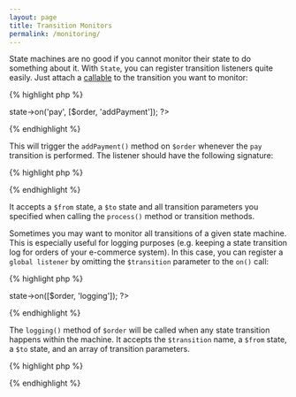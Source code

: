 ```yaml
---
layout: page
title: Transition Monitors
permalink: /monitoring/
---
```


State machines are no good if you cannot monitor their state to do something about it.
With `State`, you can register transition listeners quite easily. Just attach a
[callable](http://php.net/manual/en/language.types.callable.php) to the transition
you want to monitor:

{% highlight php %}
<?php
$order->state->on('pay', [$order, 'addPayment']);
?>
{% endhighlight %}

This will trigger the `addPayment()` method on `$order` whenever the `pay` transition is
performed. The listener should have the following signature:

{% highlight php %}
<?php
function transitionListener($from, $to, $arg1, $arg2, $arg3 ...);
?>
{% endhighlight %}

It accepts a `$from` state, a `$to` state and all
transition parameters you specified when calling the `process()` method or
transition methods.

Sometimes you may want to monitor all transitions of a given state machine. This
is especially useful for logging purposes (e.g. keeping a state transition log
for orders of your e-commerce system). In this case, you can register a
`global listener` by omitting the `$transition` parameter to the `on()` call:

{% highlight php %}
<?php
$order->state->on([$order, 'logging']);
?>
{% endhighlight %}

The `logging()` method of `$order` will be called when any state transition happens
within the machine. It accepts the `$transition` name, a `$from` state, a `$to`
state, and an array of transition parameters.

{% highlight php %}
<?php
function logging($transition, $from, $to, $parameters)
?>
{% endhighlight %}
